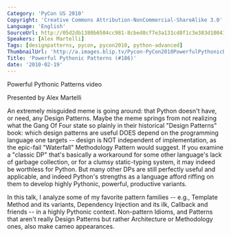 ```yaml
---
Category: 'PyCon US 2010'
Copyright: 'Creative Commons Attribution-NonCommercial-ShareAlike 3.0'
Language: 'English'
SourceUrl: http://05d2db1380b6504cc981-8cbed8cf7e3a131cd8f1c3e383d10041.r93.cf2.rackcdn.com/pycon-us-2010/275_powerful-pythonic-patterns-186.m4v
Speakers: [Alex Martelli]
Tags: [designpatterns, pycon, pycon2010, python-advanced]
ThumbnailUrl: 'http://a.images.blip.tv/Pycon-PyCon2010PowerfulPythonicPatterns186111-668.jpg'
Title: 'Powerful Pythonic Patterns (#186)'
date: '2010-02-19'
---
```

Powerful Pythonic Patterns video

Presented by Alex Martelli

An extremely misguided meme is going around: that Python doesn't have, or
need, any Design Patterns. Maybe the meme springs from not realizing what the
Gang Of Four state so plainly in their historical "Design Patterns" book:
which design patterns are useful DOES depend on the programming language one
targets -- design is NOT independent of implementation, as the epic-fail
"Waterfall" Methodology Pattern would suggest. If you examine a "classic DP"
that's basically a workaround for some other language's lack of garbage
collection, or for a clumsy static-typing system, it may indeed be worthless
for Python. But many other DPs are still perfectly useful and applicable, and
indeed Python's strengths as a language afford riffing on them to develop
highly Pythonic, powerful, productive variants.

In this talk, I analyze some of my favorite pattern families -- e.g., Template
Method and its variants, Dependency Injection and its ilk, Callback and
friends -- in a highly Pythonic context. Non-pattern Idioms, and Patterns that
aren't really Design Patterns but rather Architecture or Methodology ones,
also make cameo appearances.


